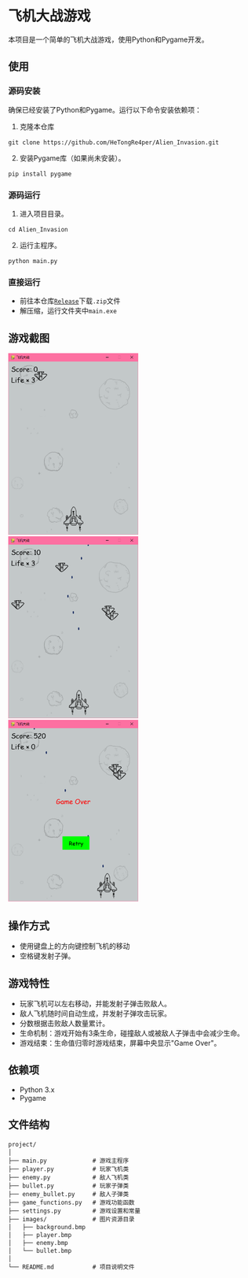 
# 飞机大战游戏

本项目是一个简单的飞机大战游戏，使用Python和Pygame开发。

## 使用

### 源码安装

确保已经安装了Python和Pygame。运行以下命令安装依赖项：

1.  克隆本仓库

```commandline
git clone https://github.com/HeTongRe4per/Alien_Invasion.git
```

2. 安装Pygame库（如果尚未安装）。

```commandline
pip install pygame
```

### 源码运行

1. 进入项目目录。

```commandline
cd Alien_Invasion
```

2. 运行主程序。

```commandline
python main.py
```

### 直接运行

- 前往本仓库[`Release`](https://github.com/HeTongRe4per/Alien_Invasion/releases)下载`.zip`文件
- 解压缩，运行文件夹中`main.exe`

## 游戏截图

<p float="left">
    <img src="https://github.com/HeTongRe4per/imgurl/blob/main/Alien_Invasion/%E5%B1%8F%E5%B9%95%E6%88%AA%E5%9B%BE%202024-06-26%20142941.png?raw=true" width="265" />
    <img src="https://github.com/HeTongRe4per/imgurl/blob/main/Alien_Invasion/%E5%B1%8F%E5%B9%95%E6%88%AA%E5%9B%BE%202024-06-26%20142958.png?raw=true" width="265" />
    <img src="https://github.com/HeTongRe4per/imgurl/blob/main/Alien_Invasion/%E5%B1%8F%E5%B9%95%E6%88%AA%E5%9B%BE%202024-06-26%20143121.png?raw=true" width="265" /> 
</p>

## 操作方式

- 使用键盘上的方向键控制飞机的移动
- 空格键发射子弹。

## 游戏特性

- 玩家飞机可以左右移动，并能发射子弹击败敌人。
- 敌人飞机随时间自动生成，并发射子弹攻击玩家。
- 分数根据击败敌人数量累计。
- 生命机制：游戏开始有3条生命，碰撞敌人或被敌人子弹击中会减少生命。
- 游戏结束：生命值归零时游戏结束，屏幕中央显示"Game Over"。

## 依赖项

- Python 3.x
- Pygame

## 文件结构

```
project/
│
├── main.py             # 游戏主程序
├── player.py           # 玩家飞机类
├── enemy.py            # 敌人飞机类
├── bullet.py           # 玩家子弹类
├── enemy_bullet.py     # 敌人子弹类
├── game_functions.py   # 游戏功能函数
├── settings.py         # 游戏设置和常量
├── images/             # 图片资源目录
│   ├── background.bmp
│   ├── player.bmp
│   ├── enemy.bmp
│   └── bullet.bmp
│
└── README.md           # 项目说明文件
```
